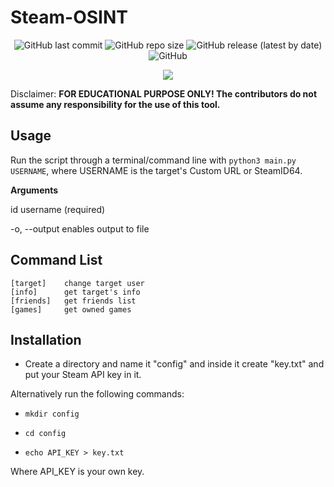 # Steam-OSINT

<p align="center">
<img alt="GitHub last commit" src="https://img.shields.io/github/last-commit/xriskon/Steam-OSINT">
<img alt="GitHub repo size" src="https://img.shields.io/github/repo-size/xriskon/Steam-OSINT">
<img alt="GitHub release (latest by date)" src="https://img.shields.io/github/v/release/xriskon/Steam-OSINT?color=orange">
<img alt="GitHub" src="https://img.shields.io/github/license/xriskon/Steam-OSINT">
</p>

<p align="center">
<img align="center" src=".images/banner.png">
</p>

Disclaimer: **FOR EDUCATIONAL PURPOSE ONLY! The contributors do not assume any responsibility for the use of this tool.**

## Usage

Run the script through a terminal/command line with `python3 main.py USERNAME`, where USERNAME is the target's Custom URL or SteamID64.

**Arguments**

id            			username (required)

-o, --output		enables output to file

## Command List

```
[target]	change target user
[info]		get target's info
[friends]	get friends list
[games]		get owned games
```

## Installation

- Create a directory and name it "config" and inside it create "key.txt" and put your Steam API key in it.

Alternatively run the following commands:

- `mkdir config`

- `cd config`

- `echo API_KEY > key.txt`

Where API_KEY is your own key.
